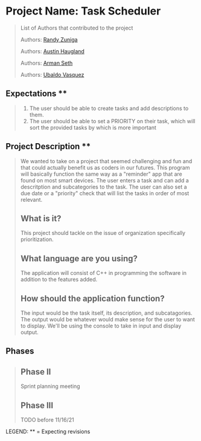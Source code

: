 # Project Name: Task Scheduler
 > List of Authors that contributed to the project
 >
 > Authors: [Randy Zuniga](https://github.com/SpartanXLIV)
 > 
 > Authors: [Austin Haugland](https://github.com/MidnightHorse)
 > 
 > Authors: [Arman Seth](https://github.com/armanseth)
 > 
 > Authors: [Ubaldo Vasquez](https://github.com/uvasqve)
 >
## Expectations **
> 1) The user should be able to create tasks and add descriptions to them.
> 2) The user should be able to set a PRIORITY on their task, which will sort the provided tasks by which is more important
>
## Project Description **
 > We wanted to take on a project that seemed challenging and fun and that could actually benefit us as coders in our futures. This program will basically function the same way as a "reminder" app that are found on most smart devices. The user enters a task and can add a descritption and subcategories to the task. The user can also set a due date or a "priority" check that will list the tasks in order of most relevant.
 > ## What is it?
 > This project should tackle on the issue of organization specifically prioritization.
 > ## What language are you using?
 > The application will consist of C++ in programming the software in addition to the features added.
 > ## How should the application function?
 > The input would be the task itself, its description, and subcatagories. The output would be whatever would make sense for the user to want to display. We'll be using the console to take in input and display output.
## Phases
>
> ## Phase II
> Sprint planning meeting
> 
> ## Phase III
> TODO before 11/16/21
>
LEGEND: ** = Expecting revisions
